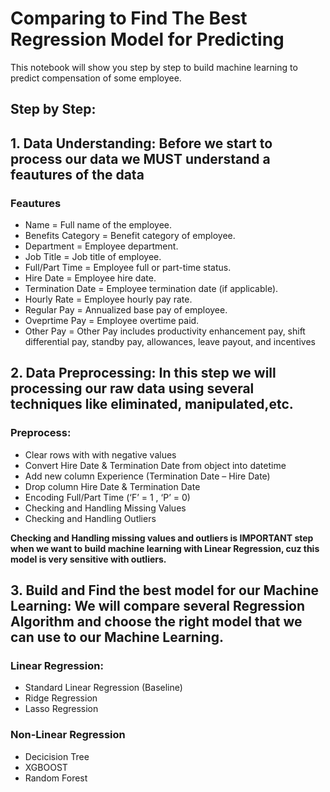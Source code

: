 # Comparing to Find The Best Regression Model for Predicting 
This notebook will show you step by step to build machine learning to predict compensation of some employee.

## Step by Step:
## 1. Data Understanding: Before we start to process our data we MUST understand a feautures of the data
### Feautures
- Name = Full name of the employee.
- Benefits Category = Benefit category of employee.
- Department = Employee department.
- Job Title = Job title of employee.
- Full/Part Time = Employee full or part-time status.
- Hire Date = Employee hire date.
- Termination Date = Employee termination date (if applicable).
- Hourly Rate = Employee hourly pay rate.
- Regular Pay = Annualized base pay of employee.
- Oveprtime Pay = Employee overtime paid.
- Other Pay = Other Pay includes productivity enhancement pay, shift differential pay, standby pay, allowances, leave payout, and incentives

## 2. Data Preprocessing: In this step we will processing our raw data using several techniques like eliminated, manipulated,etc.
### Preprocess:
- Clear rows with with negative values
- Convert Hire Date & Termination Date from object into datetime
- Add new column Experience (Termination Date – Hire Date)
- Drop column Hire Date & Termination Date 
- Encoding Full/Part Time (‘F’ = 1 ,  ‘P’ = 0)
- Checking and Handling Missing Values
- Checking and Handling Outliers

**Checking and Handling missing values and outliers is IMPORTANT step when we want to build machine learning with Linear Regression, cuz this model is very sensitive with outliers.**

## 3. Build and Find the best model for our Machine Learning: We will compare several Regression Algorithm and choose the right model that we can use to our Machine Learning.
### Linear Regression:
- Standard Linear Regression (Baseline)
- Ridge Regression
- Lasso Regression
### Non-Linear Regression
- Decicision Tree
- XGBOOST
- Random Forest


